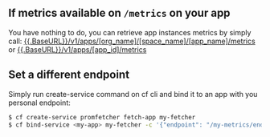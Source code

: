 ## If metrics available on `/metrics` on your app

You have nothing to do, you can retrieve app instances metrics by simply call: 
[{{.BaseURL}}/v1/apps/\[org_name\]/\[space_name\]/\[app_name\]/metrics]({{.BaseURL}}/v1/apps/<org_name>/<space_name>/<app_name>/metrics) or 
[{{.BaseURL}}/v1/apps/\[app_id\]/metrics]({{.BaseURL}}/v1/apps/<app_id>/metrics)

## Set a different endpoint

Simply run create-service command on cf cli and bind it to an app with you personal endpoint:
```bash
$ cf create-service promfetcher fetch-app my-fetcher
$ cf bind-service <my-app> my-fetcher -c '{"endpoint": "/my-metrics/endpoint"}'
```
